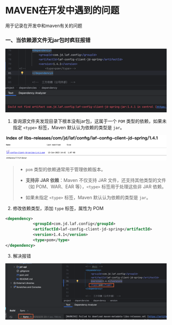 # MAVEN在开发中遇到的问题

用于记录在开发中和maven有关的问题

### 一、当依赖源文件无jar包时疯狂报错

![image-20250225203323328](https://raw.githubusercontent.com/Quinlan7/pic_cloud/main/jdmac/20250225203323532.png)

1. 查询源文件夹发现目录下根本没有jar包，这属于一个 `POM`  类型的依赖，如果未指定 `<type>` 标签，Maven 默认认为依赖的类型是 `jar`。


![image-20250225203419835](https://raw.githubusercontent.com/Quinlan7/pic_cloud/main/jdmac/20250225203419902.png)

> - `pom` 类型的依赖通常用于管理依赖版本。
>
> - **支持非 JAR 依赖**：Maven 不仅支持 JAR 文件，还支持其他类型的文件（如 POM、WAR、EAR 等），`<type>` 标签用于处理这些非 JAR 依赖。
> - 如果未指定 `<type>` 标签，Maven 默认认为依赖的类型是 `jar`。

2. 修改依赖类型，添加 `type` 标签，属性为 POM

```xml
<dependency>
            <groupId>com.jd.laf.config</groupId>
            <artifactId>laf-config-client-jd-spring</artifactId>
            <version>1.4.1</version>
            <type>pom</type>
</dependency>
```

3. 解决报错

![image-20250225204154673](https://raw.githubusercontent.com/Quinlan7/pic_cloud/main/jdmac/20250226104901850.png)